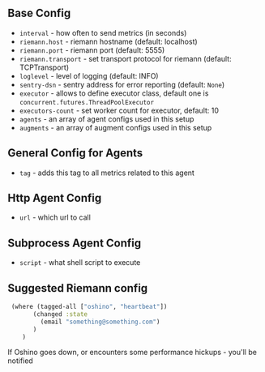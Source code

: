 Base Config
-----------
- `interval` - how often to send metrics (in seconds)
- `riemann.host` - riemann hostname (default: localhost)
- `riemann.port` - riemann port (default: 5555)
- `riemann.transport` - set transport protocol for riemann (default: TCPTransport)
- `loglevel` - level of logging (default: INFO)
- `sentry-dsn` - sentry address for error reporting (default: `None`)
- `executor` - allows to define executor class, default one is `concurrent.futures.ThreadPoolExecutor`
- `executors-count` - set worker count for executor, default: 10
- `agents` - an array of agent configs used in this setup
- `augments` - an array of augment configs used in this setup

General Config for Agents
------------------------
- `tag` - adds this tag to all metrics related to this agent

Http Agent Config
----------------
- `url` - which url to call

Subprocess Agent Config
-----------------------
- `script` - what shell script to execute


Suggested Riemann config
-------------------------
```clojure
 (where (tagged-all ["oshino", "heartbeat"])
       (changed :state
         (email "something@something.com")
       )
    )
```

If Oshino goes down, or encounters some performance hickups - you'll be notified
